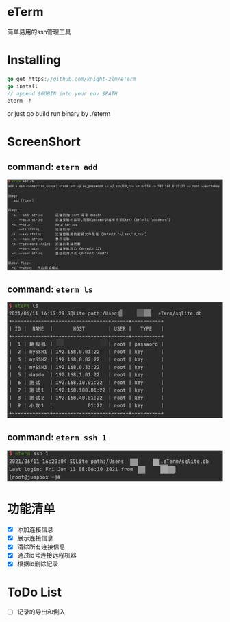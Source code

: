 # eTerm

简单易用的ssh管理工具

# Installing
```go
go get https://github.com/knight-zlm/eTerm
go install
// append $GOBIN into your env $PATH
eterm -h
```
or just go build run binary by ./eterm

# ScreenShort
## command: `eterm add` 
![eterm add](images/eterm-add.png)

## command: `eterm ls`
![eterm ls](images/eterm-ls.png)

## command: `eterm ssh 1`
![eterm ssh](images/eterm-ssh.png)

# 功能清单
- [x] 添加连接信息
- [x] 展示连接信息
- [x] 清除所有连接信息
- [x] 通过id号连接远程机器
- [x] 根据id删除记录

# ToDo List
- [ ] 记录的导出和倒入
